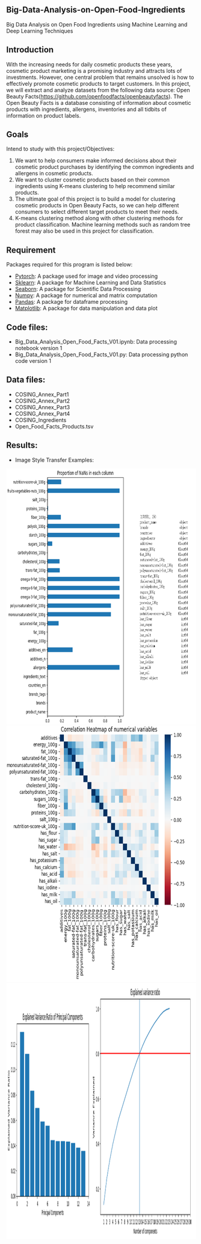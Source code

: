 ## Big-Data-Analysis-on-Open-Food-Ingredients
Big Data Analysis on Open Food Ingredients using Machine Learning and Deep Learning Techniques

## Introduction
With the increasing needs for daily cosmetic products these years, cosmetic product marketing is a promising industry and attracts lots of investments. However, one central problem that remains unsolved is how to effectively promote cosmetic products to target customers. In this project, we will extract and analyze datasets from the following data source: Open Beauty Facts(https://github.com/openfoodfacts/openbeautyfacts). The Open Beauty Facts is a database consisting of information about cosmetic products with ingredients, allergens, inventories and all tidbits of information on product labels.

## Goals
Intend to study with this project/Objectives:
1. We want to help consumers make informed decisions about their cosmetic product purchases by identifying the common ingredients and allergens in cosmetic products.
2. We want to cluster cosmetic products based on their common ingredients using K-means clustering to help recommend similar products.
3. The ultimate goal of this project is to build a model for clustering cosmetic products in Open Beauty Facts, so we can help different consumers to select different target products to meet their needs.
4. K-means clustering method along with other clustering methods for product classification. Machine learning methods such as random tree forest may also be used in this project for classification.

## Requirement
Packages required for this program is listed below: 
- [Pytorch](https://github.com/pytorch): A package used for image and video processing
- [Sklearn](https://github.com/sklearn): A package for Machine Learning and Data Statistics
- [Seaborn](https://github.com/seaborn): A package for Scientific Data Processing
- [Numpy](https://github.com/numpy): A package for numerical and matrix computation
- [Pandas](https://github.com/pandas): A package for dataframe processing
- [Matplotlib](https://github.com/matplotlib): A package for data manipulation and data plot

## Code files:
- Big_Data_Analysis_Open_Food_Facts_V01.ipynb: Data processing notebook version 1
- Big_Data_Analysis_Open_Food_Facts_V01.py: Data processing python code version 1

## Data files:
- COSING_Annex_Part1
- COSING_Annex_Part2
- COSING_Annex_Part3
- COSING_Annex_Part4
- COSING_Ingredients
- Open_Food_Facts_Products.tsv

## Results:
- Image Style Transfer Examples: 
<img src="https://github.com/ZhenyangXuUVA/Big-Data-Analysis-on-Open-Food-Ingredients/blob/main/Readme/Figure01.png" width="800" height="680">


<img src="https://github.com/ZhenyangXuUVA/Big-Data-Analysis-on-Open-Food-Ingredients/blob/main/Readme/Figure02.png" width="800" height="680">

<img src="https://github.com/ZhenyangXuUVA/Big-Data-Analysis-on-Open-Food-Ingredients/blob/main/Readme/Figure03.png" width="800" height="680">






